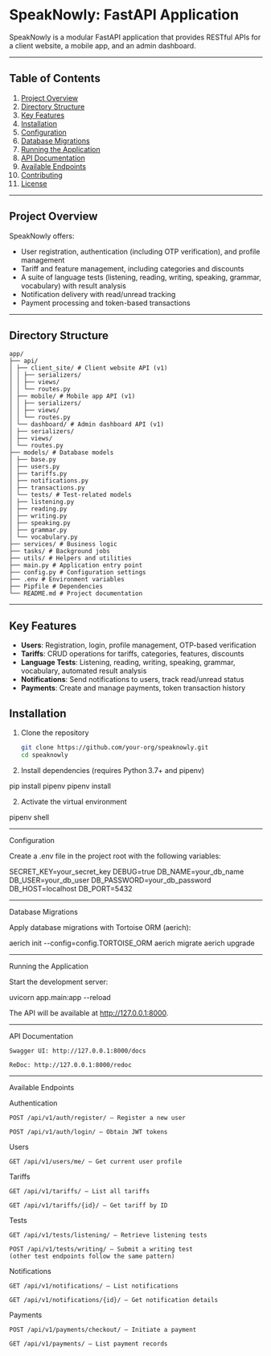 # SpeakNowly: FastAPI Application

SpeakNowly is a modular FastAPI application that provides RESTful APIs for a client website, a mobile app, and an admin dashboard.

---

## Table of Contents

1. [Project Overview](#project-overview)  
2. [Directory Structure](#directory-structure)  
3. [Key Features](#key-features)  
4. [Installation](#installation)  
5. [Configuration](#configuration)  
6. [Database Migrations](#database-migrations)  
7. [Running the Application](#running-the-application)  
8. [API Documentation](#api-documentation)  
9. [Available Endpoints](#available-endpoints)  
10. [Contributing](#contributing)  
11. [License](#license)  

---

## Project Overview

SpeakNowly offers:

- User registration, authentication (including OTP verification), and profile management  
- Tariff and feature management, including categories and discounts  
- A suite of language tests (listening, reading, writing, speaking, grammar, vocabulary) with result analysis  
- Notification delivery with read/unread tracking  
- Payment processing and token-based transactions  

---

## Directory Structure

```text
app/
├── api/
│ ├── client_site/ # Client website API (v1)
│ │ ├── serializers/
│ │ ├── views/
│ │ └── routes.py
│ ├── mobile/ # Mobile app API (v1)
│ │ ├── serializers/
│ │ ├── views/
│ │ └── routes.py
│ └── dashboard/ # Admin dashboard API (v1)
│ ├── serializers/
│ ├── views/
│ └── routes.py
├── models/ # Database models
│ ├── base.py
│ ├── users.py
│ ├── tariffs.py
│ ├── notifications.py
│ ├── transactions.py
│ └── tests/ # Test-related models
│ ├── listening.py
│ ├── reading.py
│ ├── writing.py
│ ├── speaking.py
│ ├── grammar.py
│ └── vocabulary.py
├── services/ # Business logic
├── tasks/ # Background jobs
├── utils/ # Helpers and utilities
├── main.py # Application entry point
├── config.py # Configuration settings
├── .env # Environment variables
├── Pipfile # Dependencies
└── README.md # Project documentation
```

---

## Key Features
- **Users**: Registration, login, profile management, OTP-based verification  
- **Tariffs**: CRUD operations for tariffs, categories, features, discounts  
- **Language Tests**: Listening, reading, writing, speaking, grammar, vocabulary, automated result analysis  
- **Notifications**: Send notifications to users, track read/unread status  
- **Payments**: Create and manage payments, token transaction history  

## Installation
1. Clone the repository  
   ```bash
   git clone https://github.com/your-org/speaknowly.git
   cd speaknowly

1. Install dependencies (requires Python 3.7+ and pipenv)

pip install pipenv
pipenv install

2. Activate the virtual environment

pipenv shell

---

Configuration

Create a .env file in the project root with the following variables:

SECRET_KEY=your_secret_key
DEBUG=true
DB_NAME=your_db_name
DB_USER=your_db_user
DB_PASSWORD=your_db_password
DB_HOST=localhost
DB_PORT=5432

---

Database Migrations

Apply database migrations with Tortoise ORM (aerich):

aerich init --config=config.TORTOISE_ORM
aerich migrate
aerich upgrade

---

Running the Application

Start the development server:

uvicorn app.main:app --reload

The API will be available at http://127.0.0.1:8000.

---

API Documentation

    Swagger UI: http://127.0.0.1:8000/docs

    ReDoc: http://127.0.0.1:8000/redoc

---

Available Endpoints

Authentication

    POST /api/v1/auth/register/ — Register a new user

    POST /api/v1/auth/login/ — Obtain JWT tokens

Users

    GET /api/v1/users/me/ — Get current user profile

Tariffs

    GET /api/v1/tariffs/ — List all tariffs

    GET /api/v1/tariffs/{id}/ — Get tariff by ID

Tests

    GET /api/v1/tests/listening/ — Retrieve listening tests

    POST /api/v1/tests/writing/ — Submit a writing test
    (other test endpoints follow the same pattern)

Notifications

    GET /api/v1/notifications/ — List notifications

    GET /api/v1/notifications/{id}/ — Get notification details

Payments

    POST /api/v1/payments/checkout/ — Initiate a payment

    GET /api/v1/payments/ — List payment records
